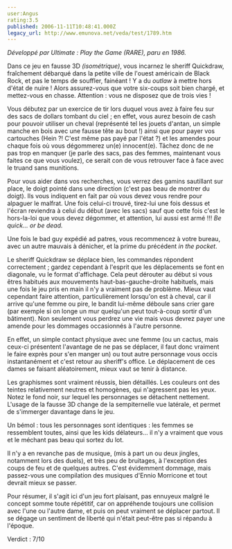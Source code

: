```yaml
---
user:Angus
rating:3.5
published: 2006-11-11T10:48:41.000Z
legacy_url: http://www.emunova.net/veda/test/1789.htm
---
```

_Développé par Ultimate : Play the Game (RARE), paru en 1986\._  

  

Dans ce jeu en fausse 3D _(isométrique)_, vous incarnez le sheriff Quickdraw, fraîchement débarqué dans la petite ville de l'ouest américain de Black Rock, et pas le temps de souffler, fainéant ! Y a du _outlaw_ à mettre hors d'état de nuire ! Alors assurez-vous que votre six-coups soit bien chargé, et mettez-vous en chasse. Attention : vous ne disposez que de trois vies !  

  

Vous débutez par un exercice de tir lors duquel vous avez à faire feu sur des sacs de dollars tombant du ciel ; en effet, vous aurez besoin de cash pour pouvoir utiliser un cheval (représenté tel les jouets d'antan, un simple manche en bois avec une fausse tête au bout !) ainsi que pour payer vos cartouches (Hein ?! C'est même pas payé par l'état ?) et les amendes pour chaque fois où vous dégommerez un(e) innocent(e). Tâchez donc de ne pas trop en manquer (je parle des sacs, pas des femmes, maintenant vous faites ce que vous voulez), ce serait con de vous retrouver face à face avec le truand sans munitions.  

  

Pour vous aider dans vos recherches, vous verrez des gamins sautillant sur place, le doigt pointé dans une direction (c'est pas beau de montrer du doigt). Ils vous indiquent en fait par où vous devez vous rendre pour alpaguer le malfrat. Une fois celui-ci trouvé, tirez-lui une fois dessus et l'écran reviendra à celui du début (avec les sacs) sauf que cette fois c'est le hors-la-loi que vous devez dégommer, et attention, lui aussi est armé !!! _Be quick... or be dead._  

Une fois le bad guy expédié ad patres, vous recommencez à votre bureau, avec un autre mauvais à dénicher, et la prime du précédent _in the pocket_.  

  

Le sheriff Quickdraw se déplace bien, les commandes répondent correctement ; gardez cependant à l'esprit que les déplacements se font en diagonale, vu le format d'affichage. Cela peut dérouter au début si vous êtres habitués aux mouvements haut-bas-gauche-droite habituels, mais une fois le jeu pris en main il n'y a vraiment pas de problème. Mieux vaut cependant faire attention, particulièrement lorsqu'on est à cheval, car il arrive qu'une femme ou pire, le bandit lui-même déboule sans crier gare (par exemple si on longe un mur quelqu'un peut tout-à-coup sortir d'un bâtiment). Non seulement vous perdrez une vie mais vous devrez payer une amende pour les dommages occasionnés à l'autre personne.  

En effet, un simple contact physique avec une femme (ou un cactus, mais ceux-ci présentent l'avantage de ne pas se déplacer, il faut donc vraiment le faire exprès pour s'en manger un) ou tout autre personnage vous occis instantanément et c'est retour au sheriff's office. Le déplacement de ces dames se faisant aléatoirement, mieux vaut se tenir à distance.  

  

Les graphismes sont vraiment réussis, bien détaillés. Les couleurs ont des teintes relativement neutres et homogènes, qui n'agressent pas les yeux. Notez le fond noir, sur lequel les personnages se détachent nettement. L'usage de la fausse 3D change de la sempiternelle vue latérale, et permet de s'immerger davantage dans le jeu.  

Un bémol : tous les personnages sont identiques : les femmes se ressemblent toutes, ainsi que les kids délateurs... il n'y a vraiment que vous et le méchant pas beau qui sortez du lot.  

  

Il n'y a en revanche pas de musique, (mis à part un ou deux jingles, notamment lors des duels), et très peu de bruitages, à l'exception des coups de feu et de quelques autres. C'est évidemment dommage, mais passez-vous une compilation des musiques d'Ennio Morricone et tout devrait mieux se passer.  

  

Pour résumer, il s'agit ici d'un jeu fort plaisant, pas ennuyeux malgré le concept somme toute répétitif, car on appréhende toujours une collision avec l'une ou l'autre dame, et puis on peut vraiment se déplacer partout. Il se dégage un sentiment de liberté qui n'était peut-être pas si répandu à l'époque.  

  

Verdict : 7/10